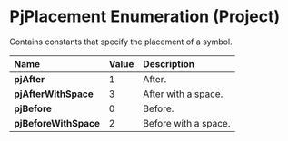
# PjPlacement Enumeration (Project)

Contains constants that specify the placement of a symbol.



|**Name**|**Value**|**Description**|
|:-----|:-----|:-----|
| **pjAfter**|1|After.|
| **pjAfterWithSpace**|3|After with a space.|
| **pjBefore**|0|Before.|
| **pjBeforeWithSpace**|2|Before with a space.|
